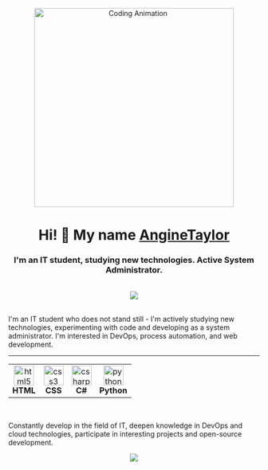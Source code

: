 <p align="center">
  <img src="https://media.giphy.com/media/3o6Zt481isNVuQI1l6/giphy.gif"  alt="Coding Animation" width="400"/>
</p>

<h1 align="center">Hi! 👋 My name <a href="https://daniilshat.ru"  target="_blank">AngineTaylor</a></h1>
<h3 align="center">I'm an IT student, studying new technologies. Active System Administrator.</h3>

<br />

<div align="center">
  <a href="https://github.com/AngineTaylor">    
    <img src="https://github-readme-stats.vercel.app/api?username=AngineTaylor&show_icons=true&theme=radical" />
  </a>
  <br />
</div>

<br />


I'm an IT student who does not stand still - I'm actively studying new technologies, experimenting with code and developing as a system administrator. I'm interested in DevOps, process automation, and web development.

---



<div align="center">

<table>
  <tr>
    <td align="center">
      <img src="https://cdn.jsdelivr.net/gh/devicons/devicon/icons/html5/html5-original.svg"  alt="html5" width="40" height="40" />
      <br><b>HTML</b>
    </td>
    <td align="center">
      <img src="https://cdn.jsdelivr.net/gh/devicons/devicon/icons/css3/css3-original.svg"  alt="css3" width="40" height="40" />
      <br><b>CSS</b>
    </td>
    <td align="center">
      <img src="https://cdn.jsdelivr.net/gh/devicons/devicon/icons/csharp/csharp-original.svg"  alt="csharp" width="40" height="40" />
      <br><b>C#</b>
    </td>
    <td align="center">
      <img src="https://cdn.jsdelivr.net/gh/devicons/devicon/icons/python/python-original.svg"  alt="python" width="40" height="40" />
      <br><b>Python</b>
    </td>
  </tr>
</table>

</div>

<br />


Constantly develop in the field of IT, deepen knowledge in DevOps and cloud technologies, participate in interesting projects and open-source development.

<div align="center">
  <a href="https://github.com/anuraghazra/github-readme-stats">
    <img src="https://github-readme-stats.vercel.app/api/top-langs/?username=AngineTaylor&layout=compact&theme=radical" />
  </a>
</div>
